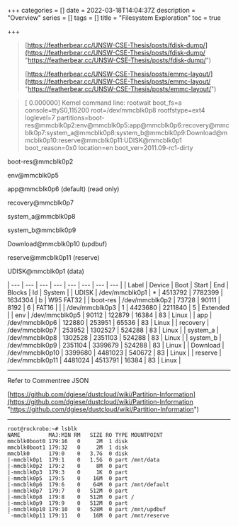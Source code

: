 +++
categories = []
date = 2022-03-18T14:04:37Z
description = "Overview"
series = []
tags = []
title = "Filesystem Exploration"
toc = true

+++
> [https://featherbear.cc/UNSW-CSE-Thesis/posts/fdisk-dump/](https://featherbear.cc/UNSW-CSE-Thesis/posts/fdisk-dump/ "https://featherbear.cc/UNSW-CSE-Thesis/posts/fdisk-dump/")
>
> [https://featherbear.cc/UNSW-CSE-Thesis/posts/emmc-layout/](https://featherbear.cc/UNSW-CSE-Thesis/posts/emmc-layout/ "https://featherbear.cc/UNSW-CSE-Thesis/posts/emmc-layout/")

> \[    0.000000\] Kernel command line: rootwait boot_fs=a console=ttyS0,115200 root=/dev/mmcblk0p8 rootfstype=ext4 loglevel=7 partitions=boot-res@mmcblk0p2:env@mmcblk0p5:app@mmcblk0p6:recovery@mmcblk0p7:system_a@mmcblk0p8:system_b@mmcblk0p9:Download@mmcblk0p10:reserve@mmcblk0p11:UDISK@mmcblk0p1 boot_reason=0x0 location=en boot_ver=2011.09-rc1-dirty

boot-res@mmcblk0p2

env@mmcblk0p5

app@mmcblk0p6            (default)    (read only)

recovery@mmcblk0p7

system_a@mmcblk0p8

system_b@mmcblk0p9

Download@mmcblk0p10       (updbuf)

reserve@mmcblk0p11      (reserve)

UDISK@mmcblk0p1         (data)

| --- | --- | --- | --- | --- | --- | --- | --- |
| Label | Device | Boot | Start | End | Blocks | Id | System |
| UDISK | /dev/mmcblk0p1 | * | 4513792 | 7782399 | 1634304 | b | W95 FAT32 |
| boot-res | /dev/mmcblk0p2 | 73728 | 90111 | 8192 | 6 | FAT16 |
|  | /dev/mmcblk0p3 | 1 | 4423680 | 2211840 | 5 | Extended |
| env | /dev/mmcblk0p5 | 90112 | 122879 | 16384 | 83 | Linux |
| app | /dev/mmcblk0p6 | 122880 | 253951 | 65536 | 83 | Linux |
| recovery | /dev/mmcblk0p7 | 253952 | 1302527 | 524288 | 83 | Linux |
| system_a | /dev/mmcblk0p8 | 1302528 | 2351103 | 524288 | 83 | Linux |
| system_b | /dev/mmcblk0p9 | 2351104 | 3399679 | 524288 | 83 | Linux |
| Download | /dev/mmcblk0p10 | 3399680 | 4481023 | 540672 | 83 | Linux |
| reserve | /dev/mmcblk0p11 | 4481024 | 4513791 | 16384 | 83 | Linux |

***

Refer to Commentree JSON

[https://github.com/dgiese/dustcloud/wiki/Partition-Information](https://github.com/dgiese/dustcloud/wiki/Partition-Information "https://github.com/dgiese/dustcloud/wiki/Partition-Information")

---

```
root@rockrobo:~# lsblk
NAME         MAJ:MIN RM   SIZE RO TYPE MOUNTPOINT
mmcblk0boot0 179:16   0     2M  1 disk 
mmcblk0boot1 179:32   0     2M  1 disk 
mmcblk0      179:0    0   3.7G  0 disk 
|-mmcblk0p1  179:1    0   1.5G  0 part /mnt/data
|-mmcblk0p2  179:2    0     8M  0 part 
|-mmcblk0p3  179:3    0     1K  0 part 
|-mmcblk0p5  179:5    0    16M  0 part 
|-mmcblk0p6  179:6    0    64M  0 part /mnt/default
|-mmcblk0p7  179:7    0   512M  0 part 
|-mmcblk0p8  179:8    0   512M  0 part /
|-mmcblk0p9  179:9    0   512M  0 part 
|-mmcblk0p10 179:10   0   528M  0 part /mnt/updbuf
`-mmcblk0p11 179:11   0    16M  0 part /mnt/reserve
```